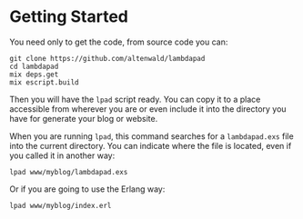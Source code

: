 # Getting Started

You need only to get the code, from source code you can:

```
git clone https://github.com/altenwald/lambdapad
cd lambdapad
mix deps.get
mix escript.build
```

Then you will have the `lpad` script ready. You can copy it to a place accessible from wherever you are or even include it into the directory you have for generate your blog or website.

When you are running `lpad`, this command searches for a `lambdapad.exs` file into the current directory. You can indicate where the file is located, even if you called it in another way:

```
lpad www/myblog/lambdapad.exs
```

Or if you are going to use the Erlang way:

```
lpad www/myblog/index.erl
```
